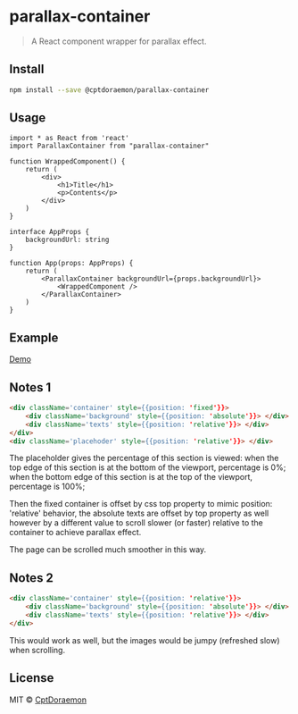 # parallax-container

> A React component wrapper for parallax effect.

## Install

```bash
npm install --save @cptdoraemon/parallax-container
```

## Usage

```tsx
import * as React from 'react'
import ParallaxContainer from "parallax-container"

function WrappedComponent() {
    return (
        <div>
            <h1>Title</h1>
            <p>Contents</p>
        </div>
    )
}

interface AppProps {
    backgroundUrl: string
}

function App(props: AppProps) {
    return (
        <ParallaxContainer backgroundUrl={props.backgroundUrl}>
            <WrappedComponent />
        </ParallaxContainer>
    )
}
```

## Example
[Demo](https://cptdoraemon.github.io/parallax-container/)

## Notes 1
```html
<div className='container' style={{position: 'fixed'}}>
    <div className='background' style={{position: 'absolute'}}> </div>
    <div className='texts' style={{position: 'relative'}}> </div>
</div>
<div className='placehoder' style={{position: 'relative'}}> </div>
```

The placeholder gives the percentage of this section is viewed: when the top edge of this section is at the bottom of the viewport, percentage is 0%; when the bottom edge of this section is at the top of the viewport, percentage is 100%;

Then the fixed container is offset by css top property to mimic position: 'relative' behavior, the absolute texts are offset by top property as well however by a different value to scroll slower (or faster) relative to the container to achieve parallax effect.

The page can be scrolled much smoother in this way.

## Notes 2
```html
<div className='container' style={{position: 'relative'}}>
    <div className='background' style={{position: 'absolute'}}> </div>
    <div className='texts' style={{position: 'relative'}}> </div>
</div>
```

This would work as well, but the images would be jumpy (refreshed slow) when scrolling.

## License

MIT © [CptDoraemon](https://github.com/CptDoraemon)
